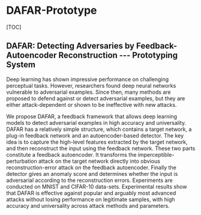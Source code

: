 # DAFAR-Prototype

[TOC]

## DAFAR: Detecting Adversaries by Feedback-Autoencoder Reconstruction --- Prototyping System

Deep learning has shown impressive performance on challenging perceptual tasks. However, researchers found deep neural networks vulnerable to adversarial examples. Since then, many methods are proposed to defend against or detect adversarial examples, but they are either attack-dependent or shown to be ineffective with new attacks.

We propose DAFAR, a feedback framework that allows deep learning models to detect adversarial examples in high accuracy and universality. DAFAR has a relatively simple structure, which contains a target network, a plug-in feedback network and an autoencoder-based detector. The key idea is to capture the high-level features extracted by the target network, and then reconstruct the input using the feedback network. These two parts constitute a feedback autoencoder. It transforms the imperceptible-perturbation attack on the target network directly into obvious reconstruction-error attack on the feedback autoencoder. Finally the detector gives an anomaly score and determines whether the input is adversarial according to the reconstruction errors. Experiments are conducted on MNIST and CIFAR-10 data-sets. Experimental results show that DAFAR is effective against popular and arguably most advanced attacks without losing performance on legitimate samples, with high accuracy and universality across attack methods and parameters.

# 